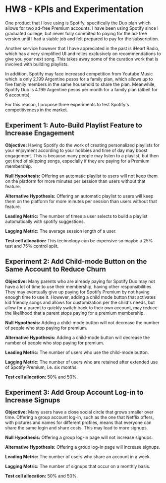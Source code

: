 # HW8 - KPIs and Experimentation

One product that I love using is Spotify, specifically the Duo plan which allows for two ad-free Premium accounts. I have been using Spotify since I graduated college, but never fully commited to paying for the ad-free version until I had a stable job and felt prepared to pay for the subscription.

Another service however that I have appreciated in the past is iHeart Radio, which has a very simplified UI and relies exclusively on recommendations to give you your next song. This takes away some of the curation work that is involved with building playlists. 

In addition, Spotify may face increased competition from Youtube Music which is only 2.199 Argentine pesos for a family plan, which allows up to five family members in the same household to share the plan. Meanwhile, Spotify Duo is 4.199 Argentine pesos per month for a family plan (albeit for 6 accounts).

For this reason, I propose three experiments to test Spotify's competitiveness in the market.

## Experiment 1: Auto-Build Playlist Feature to Increase Engagement

**Objective:** Having Spotify do the work of creating personalized playlists for your enjoyment according to your hobbies and time of day may boost engagement. This is because many people may listen to a playlist, but then get tired of skipping songs, especially if they are paying for a Premium membership.

**Null Hypothesis:** Offering an automatic playlist to users will not keep them on the platform for more minutes per session than users without that feature.

**Alternative Hypothesis:** Offering an automatic playlist to users will keep them on the platform for more minutes per session than users without that feature.

**Leading Metric:** The number of times a user selects to build a playlist automatically with spotify suggestions.

**Lagging Metric:** The average session length of a user.

**Test cell allocation:** This technology can be expensive so maybe a 25% test and 75% control split.


## Experiment 2: Add Child-mode Button on the Same Account to Reduce Churn

**Objective:** Many parents who are already paying for Spotify Duo may not have a lot of time to use their membership, having other responsibilities. They may eventually give up paying for Spotify Premium by not having enough time to use it.
However, adding a child mode button that activates kid friendly songs and allows for customization per the child's needs, but allow for a parent to quickly switch back to their own account, may reduce the likelihood that a parent stops paying for a premium membership.

**Null Hypothesis:** Adding a child-mode button will not decrease the number of people who stop paying for premium.

**Alternative Hypothesis:**  Adding a child-mode button will decrease the number of people who stop paying for premium.

**Leading Metric:** The number of users who use the child-mode button.

**Lagging Metric:** The number of users who are retained after extended use of Spotify Premium, i.e. six months.

**Test cell allocation:** 50% and 50%.


## Experiment 3: Add Group Account Log-in to Increase Signups

**Objective:** Many users have a close social circle that grows smaller over time. Offering a group account log-in, such as the one that Netflix offers, with pictures and names for different profiles, means that everyone can share the same login and share costs. This may lead to more signups.

**Null Hypothesis:** Offering a group log-in page will not increase signups.

**Alternative Hypothesis:** Offering a group log-in page will increase signups.

**Leading Metric:** The number of users who share an account in a week.

**Lagging Metric:** The number of signups that occur on a monthly basis.

**Test cell allocation:** 50% and 50%.
